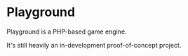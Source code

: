 # Playground

Playground is a PHP-based game engine.

It's still heavily an in-development proof-of-concept project.
